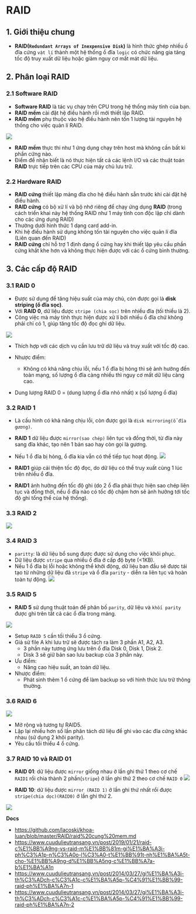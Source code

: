 # RAID
## 1. Giới thiệu chung
- **RAID(`Redundant Arrays of Inexpensive Disk`)** là hình thức ghép nhiều ổ đĩa cứng `vật lí` thành một hệ thống ổ đĩa `logic` có chức năng gia tăng tốc độ truy xuất dữ liệu hoặc giảm nguy cơ mất mát dữ liệu.

## 2. Phân loại RAID
### 2.1 Software RAID
- **Software RAID** là tác vụ chạy trên CPU trong hệ thống máy tính của bạn.
- **RAID mềm** cài đặt hệ điều hành rồi mới thiết lập RAID.
- **RAID mềm** phụ thuộc vào hệ điều hành nên tốn 1 lượng tài nguyên hệ thống cho việc quản lí RAID.

![](https://i.ibb.co/p2t54rs/1e8d46-0b01d3fc438048d4a210e66ca75d8c95-mv2-1.webp)

- **RAID mềm** thực thi như 1 ứng dụng chạy trên host mà không cần bất kì phần cứng nào.
- Điểm để nhận biết là nó thực hiện tất cả các lệnh I/O và các thuật toán **RAID** trực tiếp trên các CPU của máy chủ lưu trữ.

### 2.2 Hardware RAID
- **RAID cứng** thiết lập mảng đĩa cho hệ điều hành sẵn trước khi cài đặt hệ điều hành.
- **RAID cứng** có bộ xử lí và bộ nhớ riêng để chạy ứng dụng **RAID** (trong cách triển khai này hệ thống RAID như 1 máy tính con độc lập chỉ dành cho các ứng dụng RAID)
- Thường dưới hình thức 1 dạng card add-in.
- Khi hệ điều hành sử dụng không tốn tài nguyên cho việc quản lí đĩa (Liên quan đến RAID)
- **RAID cứng** chỉ hỗ trợ 1 định dạng ổ cứng hay khi thiết lập yêu cầu phần cứng khắt khe hơn và không thực hiện được với các ổ cứng bình thường.

## 3. Các cấp độ RAID
### 3.1 RAID 0
- Được sử dụng để tăng hiệu suất của máy chủ, còn được gọi là **disk striping (ổ đĩa sọc)**.
- Với **RAID 0**, dữ liệu được `stripe (chia sọc)` trên nhiều đĩa (tối thiểu là 2).
- Công việc mà máy tính thực hiện được xử lí bởi nhiều ổ đĩa chứ không phải chỉ có 1, giúp tăng tốc độ đọc ghi dữ liệu.

![](https://i.ibb.co/RyW8S0t/RAID0.webp)

- Thích hợp với các dịch vụ cần lưu trữ dữ liệu và truy xuất với tốc độ cao.

- Nhược điểm:
   + Không có khả năng chịu lỗi, nếu 1 ổ đĩa bị hỏng thì sẽ ảnh hưởng đến toàn mạng, số lượng ổ đĩa càng nhiều thì nguy cơ mất dữ liệu càng cao.
- Dung lượng RAID 0 = (dung lượng ổ đĩa nhỏ nhất) x (số lượng ổ đĩa)

### 3.2 RAID 1
- Là cấu hình có khả năng chịu lỗi, còn được gọi là `disk mirroring(ổ đĩa gương)`.
- **RAID 1** dữ liệu được `mirror(sao chép)` liên tục và đồng thời, từ đĩa này sang đĩa khác, tạo nên 1 bản sao hay còn gọi là gương.
- Nếu 1 ổ đĩa bị hỏng, ổ đĩa kia vẫn có thể tiếp tục hoạt động.
![](https://i.ibb.co/rcgB6sX/RAID1.webp)

- **RAID1** giúp cải thiện tốc độ đọc, do dữ liệu có thể truy xuất cùng 1 lúc trên nhiều ổ đĩa.
- **RAID1** ảnh hưởng đến tốc độ ghi (do 2 ổ đĩa phải thực hiện sao chép liên tục và đồng thời, nếu ổ đĩa nào có tốc độ chậm hơn sẽ ảnh hưởng tới tốc độ ghi tổng thể của hệ thống).

### 3.3 RAID 2
![](https://static.wixstatic.com/media/1e8d46_e6cf81f8534745868649451957e3e20b~mv2.png/v1/fill/w_740,h_271,al_c,lg_1,q_90/1e8d46_e6cf81f8534745868649451957e3e20b~mv2.webp)

### 3.4 RAID 3
- `paritty`: là dữ liệu bổ sung được được sử dụng cho việc khôi phục. 
- Dữ liệu được `stripe` qua nhiều ổ đĩa ở cấp độ byte (<1KB).
- Nếu 1 ổ đĩa bị lỗi hoặc không thể khởi động, dữ liệu ban đầu sẽ được tái tạo từ những dữ liệu đã `stripe` và ổ đĩa `parity` - diễn ra liên tục và hoàn toàn tự động.
![](https://static.wixstatic.com/media/1e8d46_683df46214c342af9e86356e2c57f1b3~mv2.png/v1/fill/w_740,h_434,al_c,lg_1,q_90/1e8d46_683df46214c342af9e86356e2c57f1b3~mv2.webp)

### 3.5 RAID 5
- **RAID 5** sử dụng thuật toán để phân bố `parity`, dữ liệu và `khối parity` được ghi trên tất cả các ổ đĩa trong mảng.

![](https://raw.githubusercontent.com/lacoski/khoa-luan/master/RAID/PIC/r5.png)

- Setup `RAID 5` cần tối thiểu 3 ổ cứng.
- Giả sử file A khi lưu trữ sẽ được tách ra làm 3 phần A1, A2, A3.
  + 3 phần này tương ứng lưu trên ổ đĩa Disk 0, Disk 1, Disk 2.
  + Disk 3 sẽ giữ bản sao lưu backup của 3 phần này.
- Ưu điểm:
  + Năng cao hiệu suất, an toàn dữ liệu.
- Nhược điểm:
  + Phát sinh thêm 1 ổ cứng để làm backup so với hình thức lưu trữ thông thường.

### 3.6 RAID 6
![](https://raw.githubusercontent.com/lacoski/khoa-luan/master/RAID/PIC/r6.png)
- Mở rộng và tương tự RAID5.
- Lặp lại nhiều hơn số lần phân tách dữ liệu để ghi vào các đĩa cứng khác nhau (sử dụng 2 khôi parity).
- Yêu cầu tối thiểu 4 ổ cứng.

### 3.7 RAID 10 và RAID 01
- **RAID 01**: dữ liệu được `mirror` giống nhau ở lần ghi thứ 1 theo cơ chế `RAID1` rồi chia thành 2 phần(`stripe`) ở lần ghi thứ 2 theo cơ chế `RAID 0`
![](https://i.ibb.co/MhmTJ1R/RAID01.webp)

- **RAID 10**: dữ liệu được `mirror (RAID 1)` ở lần ghi thứ nhất rổi được `stripe(chia dọc)(RAID0)` ở lần ghi thứ 2.

![](https://i.ibb.co/r0HLdyc/RAID10.webp)


__Docs__
- https://github.com/lacoski/khoa-luan/blob/master/RAID/raid%20cung%20mem.md
- https://www.cuudulieutransang.vn/post/2019/01/21/raid-c%E1%BB%A9ng-vs-raid-m%E1%BB%81m-gi%E1%BA%A3i-ph%C3%A1p-n%C3%A0o-l%C3%A0-t%E1%BB%91t-nh%E1%BA%A5t-cho-%E1%BB%A9ng-d%E1%BB%A5ng-c%E1%BB%A7a-b%E1%BA%A1n
- https://www.cuudulieutransang.vn/post/2014/03/27/gi%E1%BA%A3i-th%C3%ADch-c%C3%A1c-c%E1%BA%A5p-%C4%91%E1%BB%99-raid-ph%E1%BA%A7n-1
- https://www.cuudulieutransang.vn/post/2014/03/27/gi%E1%BA%A3i-th%C3%ADch-c%C3%A1c-c%E1%BA%A5p-%C4%91%E1%BB%99-raid-ph%E1%BA%A7n-2
